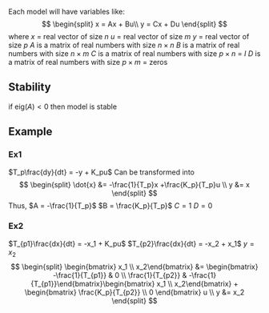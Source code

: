 Each model will have variables like:
$$
\begin{split}
x = Ax + Bu\\
y = Cx + Du
\end{split}
$$
where 
$x$ = real vector of size $n$
$u$ = real vector of size $m$
$y$ = real vector of size $p$
$A$ is a matrix of real numbers with size $n\times n$
$B$ is a matrix of real numbers with size $n\times m$
$C$ is a matrix of real numbers with size $p\times n$ = $I$
$D$ is a matrix of real numbers with size $p\times m$ = zeros

## Stability
if $\text{eig}(A) < 0$ then model is stable

## Example
### Ex1
$T_p\frac{dy}{dt} = -y + K_pu$
Can be transformed into
$$
\begin{split}
\dot{x} &= -\frac{1}{T_p}x +\frac{K_p}{T_p}u \\
y &= x
\end{split}
$$
Thus, 
$A = -\frac{1}{T_p}$
$B = \frac{K_p}{T_p}$
$C = 1$
$D = 0$

### Ex2
$T_{p1}\frac{dx}{dt} = -x_1 + K_pu$
$T_{p2}\frac{dx}{dt} = -x_2 + x_1$
$y = x_2$
$$
\begin{split}
\begin{bmatrix} x_1 \\ x_2\end{bmatrix} 
&= \begin{bmatrix} -\frac{1}{T_{p1}} & 0 \\ \frac{1}{T_{p2}} & -\frac{1}{T_{p1}}\end{bmatrix}\begin{bmatrix} x_1 \\ x_2\end{bmatrix} + \begin{bmatrix} \frac{K_p}{T_{p2}} \\ 0 \end{bmatrix} u \\
y &= x_2
\end{split}
$$